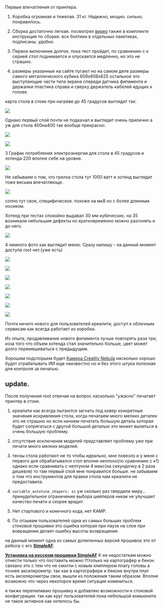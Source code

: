 Первые впечатления от принтера.

1. Коробка огромная и тяжелая. 31 кг. Надежно, мощно. сильно. понравилось.

2. Сборка достаточно легкая. посмотрел [видео](https://youtu.be/VDOPQRVCY3I?si=ck5SxVFJXiyOnVK2) также в комплекте инструкция по сборке. все болтики в отдельных пакетиках, подписаны. удобно.

3. Первое включение долгое. пока тест пройдет, по сравнению с к серией стол поднимается и опускается медленно, но это не страшно. 

4. размеры указанные на сайте пугают но на самом деле размеры самого металлического кубика 608х608х625 остальное это выступающие части типа экрана спереди датчика филамента и держалки пластика справа и сверху держатель кабелей идущих к голове.

карта стола в стоке при нагреве до 45 градусов выглядит так:

![](/images/map1.jpg) 

Однако первый слой почти не подкачал и выглядит очень прилично а уж для стола 400на400 так вообще прекрасно:

![](/images/first_layer.jpg)

![](/images/first_layer2.jpg)


3 График потребления электроэнергии для стола в 45 градусов и хотенда 220 вполне себе на уровне.

![](/images/watt.jpg)

 Не забываем о том, что грелка стола тут 1000 ватт и хотенд выглядит тоже весьма впечатляюще. 
 
 
![](/images/hotend.jpg)
 

сопло тут свое, специфическое. похоже на мк8 но с более длинным носиком.


 Хотенд при тестах спокойно выдавал 30 мм кубических. на 35 возникали небольшие дефекты но кратковременно можно разгонять и до него. 

 ![](/images/flowtest.jpg)



4 немного фото как выглядит меню. Сразу напишу - на данный момент доступа root нет.(уже есть) 

![](/images/menu1.jpg)

![](/images/menu2.jpg)

![](/images/menu3.jpg)

![](/images/menu4.jpg)

![](/images/menu5.jpg)

![](/images/menu6.jpg)

![](/images/menu7.jpg)

Почти ничего нового для пользователей креалити, доступ к облачным сервисам как всегда работает из коробки.

Из  опыта, продавливание нового филамента лучше повторять раза три, изза того что объем хотенда стал значительно больше, цвет может долго перемешиваться с предыдущим. 

Хорошим подспорьем будет [Камера Creality Nebula](https://aliexpress.ru/item/1005006159528565.html) насколько хорошо будет отрабатывать ИИ еще неизвестно но и без этого штука полезная  для контроля за печатью.

## update. 

После получения root отвечая на вопрос насколько "ужасно" печатает принтер в стоке. 

1. креалити как всегда пытаются загнать под ковер конкретные значения искривления  стола, когда печатаем много мелких деталек это не страшно но если начнем печатать большую деталь которая будет сопрягаться с другой большой деталью это может вылиться в очень большую проблему.
2. отсутствие исключения моделей представляет проблему уже при печати много мелких моделей.
3. тензы стола работают не то чтобы идеально, мне повезло и у меня с первого дня обрабатывался стол вполне неплохо(по сравнению с к1) однако если сравнивать с нептуном 4 макс(на секундочку в 2 раза дешевле) то там первый слой мне понравился больше.  не забываем о том что инструментов для правки стола нам креалити не предоставила.
4.  `variable_autotune_shapers: ei` уж сколько раз твердили миру...  принудительное ограничение выбора шейперов никак не улучшает качество печати а скорее вредит.
5. Нет стартового и конечного кода, нет KAMP. 

6. По отзывам пользователей одна из самых больших проблем стоковой прошивки это ошибка которая при паузе на слое при вовращении делает ошибку высоты возвращения.  

на данный момент одна из самых допиленных версий прошивок это от pelkorp с его [**SimpleAF**](https://pellcorp.github.io/creality-wiki/).

[**Установка на русском прошивки SimpleAF**](/mans/simpleaf.md)  К ее недостаткам можно отнести только что поставить можно !!!только на картографер и бекон. связано это с тем что не смогли с новым клиппером плату головы а точнее акселерометр. так как в картографере и беконе внутри плат есть акселерометры свои, вышли из положения таким образом.  Вполне возможно что через некоторое время ситуация измениться.  

я также перепиливаю прошивку и добавляю возможности к стоковой конфигурации. так как круг пользователей пока небольшой комьюнити не такое активное как хотелось бы.


